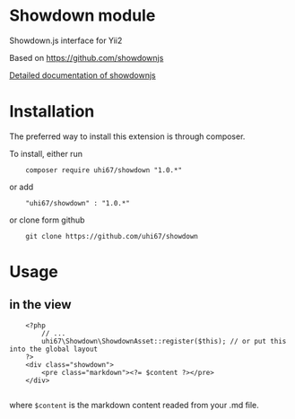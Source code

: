 Showdown module 
===============

Showdown.js interface for Yii2

Based on https://github.com/showdownjs

[Detailed documentation of showdownjs](https://github.com/showdownjs/showdown/wiki)


# Installation

The preferred way to install this extension is through composer.

To install, either run

```
    composer require uhi67/showdown "1.0.*" 
```

or add

```
    "uhi67/showdown" : "1.0.*"
```

or clone form github

```
	git clone https://github.com/uhi67/showdown
```

# Usage

## in the view

```
	<?php
		// ...
		uhi67\Showdown\ShowdownAsset::register($this); // or put this into the global layout
	?>
	<div class="showdown">
		<pre class="markdown"><?= $content ?></pre>
	</div>
	
```

where `$content` is the markdown content readed from your .md file.
  